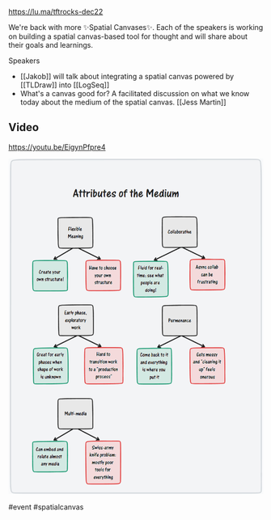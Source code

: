 https://lu.ma/tftrocks-dec22

We're back with more ✨Spatial Canvases✨. Each of the speakers is working on building a spatial canvas-based tool for thought and will share about their goals and learnings.

Speakers
* [[Jakob]] will talk about integrating a spatial canvas powered by [[TLDraw]] into [[LogSeq]]
* What's a canvas good for? A facilitated discussion on what we know today about the medium of the spatial canvas. [[Jess Martin]]
## Video
https://youtu.be/EigynPfpre4

![image.png](../assets/image_1671407165277_0.png)

#event #spatialcanvas 